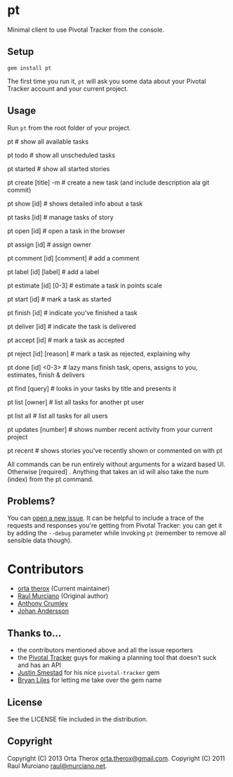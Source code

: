 # pt

Minimal client to use Pivotal Tracker from the console.

## Setup

    gem install pt

The first time you run it, `pt` will ask you some data about your Pivotal Tracker account and your current project.

## Usage

Run `pt` from the root folder of your project.

  pt                                         # show all available tasks

  pt todo      <owner>                       # show all unscheduled tasks

  pt started   <owner>                       # show all started stories

  pt create    [title] <owner> <type> -m     # create a new task (and include description ala git commit)

  pt show      [id]                          # shows detailed info about a task

  pt tasks     [id]                          # manage tasks of story

  pt open      [id]                          # open a task in the browser

  pt assign    [id] <owner>                  # assign owner

  pt comment   [id] [comment]                # add a comment

  pt label     [id] [label]                  # add a label

  pt estimate  [id] [0-3]                    # estimate a task in points scale

  pt start     [id]                          # mark a task as started

  pt finish    [id]                          # indicate you've finished a task

  pt deliver   [id]                          # indicate the task is delivered

  pt accept    [id]                          # mark a task as accepted

  pt reject    [id] [reason]                 # mark a task as rejected, explaining why

  pt done      [id]  <0-3> <comment>         # lazy mans finish task, opens, assigns to you, estimates, finish & delivers

  pt find      [query]                       # looks in your tasks by title and presents it

  pt list      [owner]                       # list all tasks for another pt user

  pt list      all                           # list all tasks for all users

  pt updates   [number]                      # shows number recent activity from your current project

  pt recent                                  # shows stories you've recently shown or commented on with pt

  All commands can be run entirely without arguments for a wizard based UI. Otherwise [required] <optional>.
  Anything that takes an id will also take the num (index) from the pt command.

## Problems?

You can [open a new issue](https://github.com/raul/pt/issues/new). It can be helpful to include a trace of the requests and responses you're getting from Pivotal Tracker: you can get it by adding the `--debug` parameter while invoking `pt` (remember to remove all sensible data though).

# Contributors
- [orta therox](http://orta.github.com) (Current maintainer)
- [Raul Murciano](http://raul.murciano.net) (Original author)
- [Anthony Crumley](https://github.com/craftycode)
- [Johan Andersson](http://johan.andersson.net)

## Thanks to...
- the contributors mentioned above and all the issue reporters
- the [Pivotal Tracker](https://www.pivotaltracker.com) guys for making a planning tool that doesn't suck and has an API
- [Justin Smestad](https://github.com/jsmestad) for his nice `pivotal-tracker` gem
- [Bryan Liles](http://smartic.us/) for letting me take over the gem name

## License
See the LICENSE file included in the distribution.

## Copyright
Copyright (C) 2013 Orta Therox <orta.therox@gmail.com>.
Copyright (C) 2011 Raul Murciano <raul@murciano.net>.
